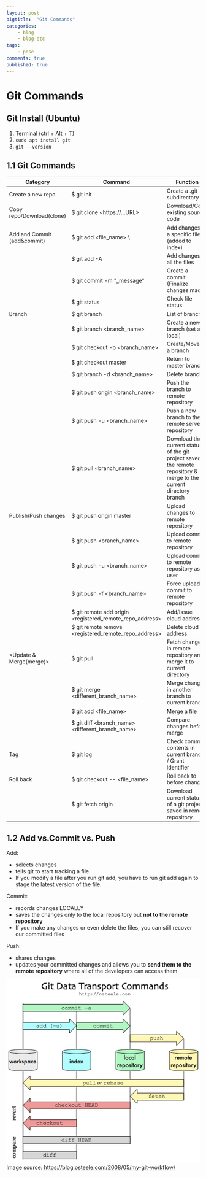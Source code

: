 ```yaml
---
layout: post
bigtitle:  "Git Commands"
categories:
    - blog
    - blog-etc
tags:
    - pose
comments: true
published: true
---
```


# Git Commands

## Git Install (Ubuntu)

1) Terminal (ctrl + Alt + T)  
2) <code>sudo apt install git</code>  
3) <code>git --version</code>  

## 1.1 Git Commands

|Category|Command|Function|
|---|---|---|
|Create a new repo | $ git init | Create a .git subdirectory|
|Copy repo/Download(clone) | $ git clone \<https://...URL\> | Download/Copy existing source code|
|Add and Commit (add&commit) | $ git add <file_name> \ | Add changes in a specific file (added to index) |
| | $ git add -A | Add changes in all the files|
| | $ git commit -m "_message" | Create a commit (Finalize changes made)|
| | $ git status | Check file status
|Branch | $ git branch | List of branches |
| | $ git branch <branch_name> | Create a new branch (set as local) |
| | $ git checkout -b <branch_name> | Create/Move to a branch|
| | $ git checkout master | Return to master branch |
| | $ git branch -d <branch_name> | Delete branch |
| | $ git push origin <branch_name> | Push the branch to remote repository |
| | $ git push -u <remote> <branch_name> | Push a new branch to the remote server's repository|
| | $ git pull <remote> <branch_name> | Download the current status of the git project saved in the remote repository & merge to the current directory branch |
| Publish/Push changes | $ git push origin master | Upload changes to remote repository |
| | $ git push <remote> <branch_name> | Upload commit to remote repository |
| | $ git push -u <remote> <branch_name> | Upload commit to remote repository as a user |
| | $ git push -f <remote> <branch_name> | Force upload commit to remote repository |
| | $ git remote add origin <registered_remote_repo_address> | Add/Issue cloud address |
| | $ git remote remove <registered_remote_repo_address> | Delete cloud address |
| <Update & Merge(merge)> | $ git pull | Fetch changes in remote repository and merge it to current directory |
| | $ git merge <different_branch_name> | Merge changes in another branch to current branch |
| | $ git add <file_name> | Merge a file |
| | $ git diff <branch_name> <different_branch_name> | Compare changes before merge |
| Tag | $ git log | Check commit contents in current branch / Grant identifier |
| Roll back | $ git checkout -- <file_name> | Roll back to before change |
| | $ git fetch origin | Download current status of a git project saved in remote repository |

## 1.2 Add vs.Commit vs. Push

Add:
- selects changes
- tells git to start tracking a file.
- If you modify a file after you run git add, you have to run git add again to stage the latest version of the file.

Commit:
- records changes LOCALLY
- saves the changes only to the local repository but **not to the remote repository**
- If you make any changes or even delete the files, you can still recover our committed files

Push:
- shares changes
- updates your committed changes and allows you to **send them to the remote repository** where all of the developers can access them


![0](/assets/0.jpg)
Image source: https://blog.osteele.com/2008/05/my-git-workflow/
